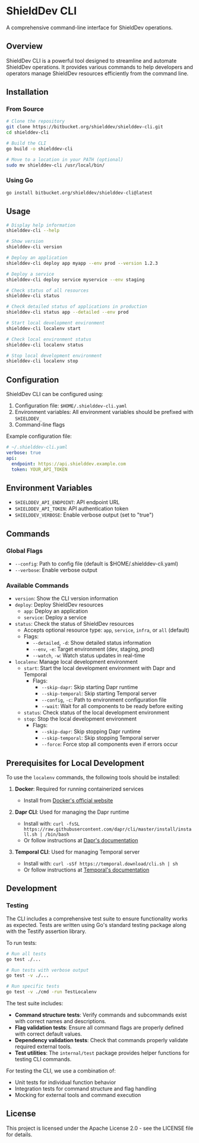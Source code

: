 # ShieldDev CLI

A comprehensive command-line interface for ShieldDev operations.

## Overview

ShieldDev CLI is a powerful tool designed to streamline and automate ShieldDev operations. It provides various commands to help developers and operators manage ShieldDev resources efficiently from the command line.

## Installation

### From Source

```bash
# Clone the repository
git clone https://bitbucket.org/shielddev/shielddev-cli.git
cd shielddev-cli

# Build the CLI
go build -o shielddev-cli

# Move to a location in your PATH (optional)
sudo mv shielddev-cli /usr/local/bin/
```

### Using Go

```bash
go install bitbucket.org/shielddev/shielddev-cli@latest
```

## Usage

```bash
# Display help information
shielddev-cli --help

# Show version
shielddev-cli version

# Deploy an application
shielddev-cli deploy app myapp --env prod --version 1.2.3

# Deploy a service
shielddev-cli deploy service myservice --env staging

# Check status of all resources
shielddev-cli status

# Check detailed status of applications in production
shielddev-cli status app --detailed --env prod

# Start local development environment
shielddev-cli localenv start

# Check local environment status
shielddev-cli localenv status

# Stop local development environment
shielddev-cli localenv stop
```

## Configuration

ShieldDev CLI can be configured using:

1. Configuration file: `$HOME/.shielddev-cli.yaml`
2. Environment variables: All environment variables should be prefixed with `SHIELDDEV_`
3. Command-line flags

Example configuration file:

```yaml
# ~/.shielddev-cli.yaml
verbose: true
api:
  endpoint: https://api.shielddev.example.com
  token: YOUR_API_TOKEN
```

## Environment Variables

- `SHIELDDEV_API_ENDPOINT`: API endpoint URL
- `SHIELDDEV_API_TOKEN`: API authentication token
- `SHIELDDEV_VERBOSE`: Enable verbose output (set to "true")

## Commands

### Global Flags

- `--config`: Path to config file (default is $HOME/.shielddev-cli.yaml)
- `--verbose`: Enable verbose output

### Available Commands

- `version`: Show the CLI version information
- `deploy`: Deploy ShieldDev resources
  - `app`: Deploy an application
  - `service`: Deploy a service
- `status`: Check the status of ShieldDev resources
  - Accepts optional resource type: `app`, `service`, `infra`, or `all` (default)
  - Flags:
    - `--detailed`, `-d`: Show detailed status information
    - `--env`, `-e`: Target environment (dev, staging, prod)
    - `--watch`, `-w`: Watch status updates in real-time
- `localenv`: Manage local development environment
  - `start`: Start the local development environment with Dapr and Temporal
    - Flags:
      - `--skip-dapr`: Skip starting Dapr runtime
      - `--skip-temporal`: Skip starting Temporal server
      - `--config`, `-c`: Path to environment configuration file
      - `--wait`: Wait for all components to be ready before exiting
  - `status`: Check status of the local development environment
  - `stop`: Stop the local development environment
    - Flags:
      - `--skip-dapr`: Skip stopping Dapr runtime
      - `--skip-temporal`: Skip stopping Temporal server
      - `--force`: Force stop all components even if errors occur

## Prerequisites for Local Development

To use the `localenv` commands, the following tools should be installed:

1. **Docker**: Required for running containerized services
   - Install from [Docker's official website](https://www.docker.com/get-started)

2. **Dapr CLI**: Used for managing the Dapr runtime
   - Install with: `curl -fsSL https://raw.githubusercontent.com/dapr/cli/master/install/install.sh | /bin/bash`
   - Or follow instructions at [Dapr's documentation](https://docs.dapr.io/getting-started/install-dapr-cli/)

3. **Temporal CLI**: Used for managing Temporal server
   - Install with: `curl -sSf https://temporal.download/cli.sh | sh`
   - Or follow instructions at [Temporal's documentation](https://docs.temporal.io/cli#install)

## Development

### Testing

The CLI includes a comprehensive test suite to ensure functionality works as expected. Tests are written using Go's standard testing package along with the Testify assertion library.

To run tests:

```bash
# Run all tests
go test ./...

# Run tests with verbose output
go test -v ./...

# Run specific tests
go test -v ./cmd -run TestLocalenv
```

The test suite includes:

- **Command structure tests**: Verify commands and subcommands exist with correct names and descriptions.
- **Flag validation tests**: Ensure all command flags are properly defined with correct default values.
- **Dependency validation tests**: Check that commands properly validate required external tools.
- **Test utilities**: The `internal/test` package provides helper functions for testing CLI commands.

For testing the CLI, we use a combination of:
- Unit tests for individual function behavior
- Integration tests for command structure and flag handling
- Mocking for external tools and command execution

## License

This project is licensed under the Apache License 2.0 - see the LICENSE file for details. 